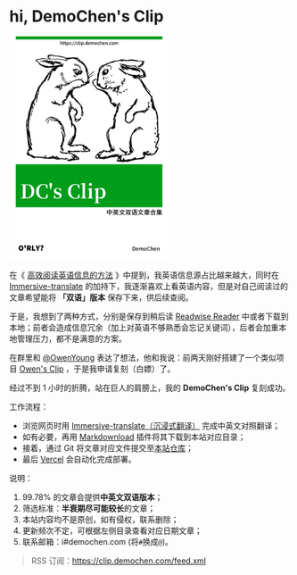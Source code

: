 <meta name="google-site-verification" content="YSiksw9fasKSo1Tgfc4OdUKKx85vPFPvH3Rkhy9wveE" />

# hi, DemoChen's Clip

<img src="./cover.jpg" width = "" height = "400" alt="DemoChen's Clip" />

<br/>

在《
<a href="https://demochen.com/posts/111501/" target="_blank">高效阅读英语信息的方法</a>
》中提到，我英语信息源占比越来越大，同时在
<a href="https://github.com/immersive-translate/immersive-translate" target="_blank">Immersive-translate</a>
的加持下，我逐渐喜欢上看英语内容，但是对自己阅读过的文章希望能将
**「双语」版本** 保存下来，供后续查阅。

于是，我想到了两种方式，分别是保存到稍后读
<a href="https://blog.readwise.io/readwise-reading-app/" target="_blank">Readwise
Reader</a>
中或者下载到本地；前者会造成信息冗余（加上对英语不够熟悉会忘记关键词），后者会加重本地管理压力，都不是满意的方案。

在群里和
<a href="https://www.owenyoung.com/about/" target="_blank">@OwenYoung</a>
表达了想法，他和我说：前两天刚好搭建了一个类似项目
<a href="https://clip.owenyoung.com/" target="_blank">Owen's Clip</a>
，于是我申请复刻（白嫖）了。

经过不到 1 小时的折腾，站在巨人的肩膀上，我的 **DemoChen's Clip** 复刻成功。

工作流程：

- 浏览网页时用
  <a href="https://github.com/immersive-translate/immersive-translate" target="_blank">Immersive-translate（沉浸式翻译）</a>
  完成中英文对照翻译；
- 如有必要，再用
  <a href="https://github.com/theowenyoung/markdownload" target="_blank">Markdownload</a>
  插件将其下载到本站对应目录；
- 接着，通过 Git
  将文章对应文件提交至<a href="https://github.com/helloChenLei/clip" target="_blank">本站仓库</a>；
- 最后
  <a href="https://vercel.com/" target="_blank">Vercel</a> 会自动化完成部署。

说明：

1. 99.78% 的文章会提供**中英文双语版本**；
2. 筛选标准：**半衰期尽可能较长**的文章；
3. 本站内容均不是原创，如有侵权，联系删除；
4. 更新频次不定，可根据左侧目录查看对应日期文章；
5. 联系邮箱：i#demochen.com (将`#`换成`@`)。

> RSS
> 订阅：<a href="https://clip.demochen.com/feed.xml" target="_blank">https://clip.demochen.com/feed.xml</a>
